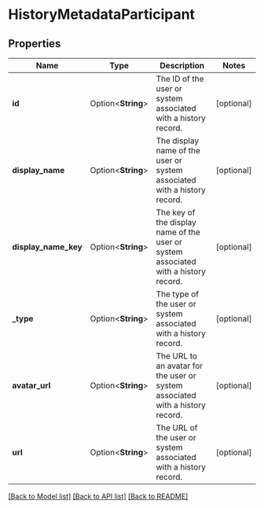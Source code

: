 # HistoryMetadataParticipant

## Properties

Name | Type | Description | Notes
------------ | ------------- | ------------- | -------------
**id** | Option<**String**> | The ID of the user or system associated with a history record. | [optional]
**display_name** | Option<**String**> | The display name of the user or system associated with a history record. | [optional]
**display_name_key** | Option<**String**> | The key of the display name of the user or system associated with a history record. | [optional]
**_type** | Option<**String**> | The type of the user or system associated with a history record. | [optional]
**avatar_url** | Option<**String**> | The URL to an avatar for the user or system associated with a history record. | [optional]
**url** | Option<**String**> | The URL of the user or system associated with a history record. | [optional]

[[Back to Model list]](../README.md#documentation-for-models) [[Back to API list]](../README.md#documentation-for-api-endpoints) [[Back to README]](../README.md)


